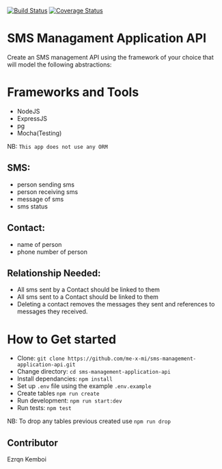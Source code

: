 [![Build Status](https://travis-ci.org/me-x-mi/sms-management-application-api.svg?branch=master)](https://travis-ci.org/me-x-mi/sms-management-application-api)
[![Coverage Status](https://coveralls.io/repos/github/me-x-mi/sms-management-application-api/badge.svg?branch=master)](https://coveralls.io/github/me-x-mi/sms-management-application-api?branch=master)

# SMS Managament Application API
Create an SMS management API using the framework of your choice that will model the following abstractions:

# Frameworks and Tools

- NodeJS
- ExpressJS
- pg
- Mocha(Testing)

NB: `This app does not use any ORM`

## SMS:

- person sending sms
- person receiving sms
- message of sms
- sms status

## Contact:

- name of person
- phone number of person

## Relationship Needed:

- All sms sent by a Contact should be linked to them
- All sms sent to a Contact should be linked to them
- Deleting a contact removes the messages they sent and references to messages they received.

# How to Get started

- Clone: `git clone https://github.com/me-x-mi/sms-management-application-api.git`
- Change directory: `cd sms-management-application-api`
- Install dependancies: `npm install`
- Set up `.env` file using the example `.env.example`
- Create tables `npm run create`
- Run development: `npm run start:dev`
- Run tests: `npm test`

NB: To drop any tables previous created use `npm run drop`

## Contributor
Ezrqn Kemboi
